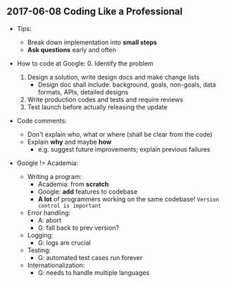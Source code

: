 2017-06-08 Coding Like a Professional 
---
* Tips: 
    - Break down implementation into **small steps**
    - **Ask questions** early and often 

* How to code at Google: 
    0. Identify the problem
    1. Design a solution, write design docs and make change lists
        - Design doc shall include: 
            background, goals, non-goals, data formats, APIs, detailed designs
    2. Write production codes and tests and require reviews
    3. Test launch before actually releasing the update

* Code comments: 
    - Don't explain who, what or where (shall be clear from the code)
    - Explain **why** and maybe **how**
        - e.g. suggest future improvements;
          explain previous failures

* Google != Academia: 
    - Writing a program: 
        - Academia: from **scratch**
        - Google: **add** features to codebase
        - **A lot** of programmers working on the same codebase! 
            `Version control is important`
    - Error handling: 
        - A: abort
        - G: fall back to prev version? 
    - Logging: 
        - G: logs are crucial
    - Testing: 
        - G: automated test cases run forever
    - Internationalization: 
        - G: needs to handle multiple languages


